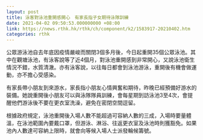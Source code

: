 ```yaml
---
layout: post
title: 泳客對泳池重開感開心　有家長指子女期待泳隊訓練
date: 2021-04-02 09:50:53.000000000 +08:00
link: https://news.rthk.hk/rthk/ch/component/k2/1583917-20210402.htm
categories: rthk
---
```


公眾游泳池自去年底因疫情嚴峻而關閉3個多月後，今日起重開35個公眾泳池。其中在觀塘泳池，有泳客說等了近4個月，對泳池重開感到非常開心，又說泳池衛生情況不錯，水質清澈。亦有泳客說，以往每日都會到泳池游泳，重開後有機會做運動，亦不擔心受感染。

有家長帶小朋友到來游水，家長指小朋友心情興奮和期待，昨晚已經預備好游水的裝備。她說重開後小朋友可以與泳隊隊員訓練，會每星期到訪泳池3至4次，會提醒他們游泳後不要在更衣室洗澡，避免在密閉空間逗留。

根據政府規定，泳池重開後入場人數不能超過可容納人數的三成，入場時要量體溫，在泳池範圍內要戴口罩，但游泳、淋浴、往返更衣室及泳池時則獲豁免。如果池內人數達可容納上限時，就會向等候入場人士派發輪候籌號。
